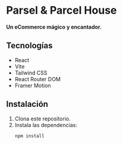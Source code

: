 # Parsel & Parcel House

**Un eCommerce mágico y encantador.**

## Tecnologías
- React
- Vite
- Tailwind CSS
- React Router DOM
- Framer Motion

## Instalación
1. Clona este repositorio.
2. Instala las dependencias:
   ```bash
   npm install
